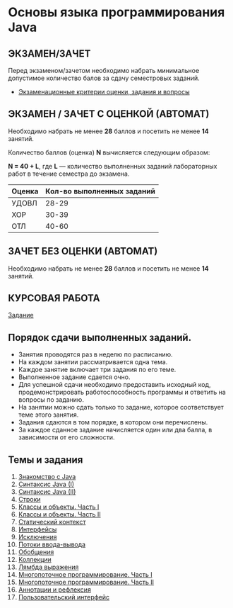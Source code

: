 # Основы языка программирования Java

## ЭКЗАМЕН/ЗАЧЕТ

Перед экзаменом/зачетом необходимо набрать минимальное допустимое количество балов за сдачу семестровых заданий.

- [Экзаменационные критерии оценки, задания и вопросы](exam.md)


## ЭКЗАМЕН / ЗАЧЕТ С ОЦЕНКОЙ (АВТОМАТ)

Необходимо набрать не менее **28** баллов и посетить не менее **14** занятий.

Количество баллов (оценка) **N** вычисляется следующим образом:

**N = 40 + L**, где **L** — количество выполненных заданий лабораторных работ в течение семестра до экзамена.

| **Оценка** | **Кол-во выполненных заданий** |
| --- | --- |
| УДОВЛ | 28-29 |
| ХОР | 30-39 |
| ОТЛ | 40-60 |

## ЗАЧЕТ БЕЗ ОЦЕНКИ (АВТОМАТ)

Необходимо набрать не менее **28** баллов и посетить не менее **14** занятий.

## КУРСОВАЯ РАБОТА

[Задание](termpaper.md)

## Порядок сдачи выполненных заданий.
- Занятия проводятся раз в неделю по расписанию.
- На каждом занятии рассматривается одна тема.
- Каждое занятие включает три задания по его теме.
- Выполненное задание сдается очно.
- Для успешной сдачи необходимо предоставить исходный код, продемонстрировать работоспособность программы и ответить на вопросы по заданию.
- На занятии можно сдать только то задание, которое соответствует теме этого занятия.
- Задания сдаются в том порядке, в котором они перечислены.
- За каждое сданное задание начисляется один или два балла, в зависимости от его сложности.

## Темы и задания

1. [Знакомство с Java](L01.md)
2. [Синтаксис Java (I)](L02.md)
3. [Синтаксис Java (II)](L03.md)
4. [Cтроки](L04.md)
5. [Классы и объекты. Часть I](L05.md)
6. [Классы и объекты. Часть II](L06.md)
7. [Статический контекст](L07.md)
8. [Интерфейсы](L08.md)
9. [Исключения](L06.md)
10. [Потоки ввода-вывода](L09.md)
11. [Обобщения](L010.md)
12. [Коллекции](L010.md)
13. [Лямбда выражения](L11.md)
14. [Многопоточное программирование. Часть I](L12.md)
15. [Многопоточное программирование. Часть II](L12.md)
16. [Аннотации и рефлексия](L13.md)
17. [Пользовательский интерфейс](L14.md)

